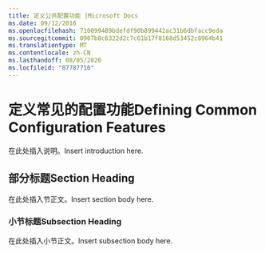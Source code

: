 ```yaml
---
title: 定义公共配置功能 |Microsoft Docs
ms.date: 09/12/2016
ms.openlocfilehash: 710099489bdefdf90b899442ac31b6dbfacc9eda
ms.sourcegitcommit: 0907b8c6322d2c7c61b17f8168d53452c8964b41
ms.translationtype: MT
ms.contentlocale: zh-CN
ms.lasthandoff: 08/05/2020
ms.locfileid: "87787710"
---
```

# <a name="defining-common-configuration-features"></a><span data-ttu-id="8efd5-102">定义常见的配置功能</span><span class="sxs-lookup"><span data-stu-id="8efd5-102">Defining Common Configuration Features</span></span>

<span data-ttu-id="8efd5-103">在此处插入说明。</span><span class="sxs-lookup"><span data-stu-id="8efd5-103">Insert introduction here.</span></span>

## <a name="section-heading"></a><span data-ttu-id="8efd5-104">部分标题</span><span class="sxs-lookup"><span data-stu-id="8efd5-104">Section Heading</span></span>

<span data-ttu-id="8efd5-105">在此处插入节正文。</span><span class="sxs-lookup"><span data-stu-id="8efd5-105">Insert section body here.</span></span>

### <a name="subsection-heading"></a><span data-ttu-id="8efd5-106">小节标题</span><span class="sxs-lookup"><span data-stu-id="8efd5-106">Subsection Heading</span></span>

<span data-ttu-id="8efd5-107">在此处插入小节正文。</span><span class="sxs-lookup"><span data-stu-id="8efd5-107">Insert subsection body here.</span></span>
